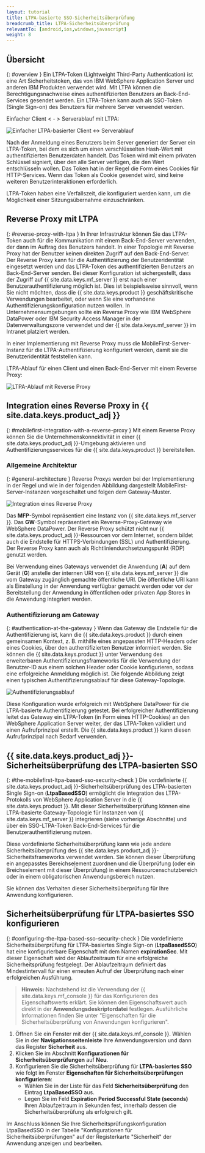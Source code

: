```yaml
---
layout: tutorial
title: LTPA-basierte SSO-Sicherheitsüberprüfung
breadcrumb_title: LTPA-Sicherheitsüberprüfung
relevantTo: [android,ios,windows,javascript]
weight: 8
---
```

<!-- NLS_CHARSET=UTF-8 -->
## Übersicht
{: #overview }
Ein LTPA-Token (Lightweight Third-Party Authentication) ist eine Art Sicherheitstoken, das von
IBM WebSphere Application Server
und anderen
IBM Produkten verwendet wird. Mit LTPA
können die Berechtigungsnachweise eines authentifizierten Benutzers an Back-End-Services
gesendet werden. Ein LTPA-Token kann auch als SSO-Token (Single Sign-on) des Benutzers für mehrere
Server verwendet werden.

Einfacher Client < - > Serverablauf mit LTPA:

![Einfacher LTPA-basierter Client <-> Serverablauf](ltpa_simple_client_server.jpg)

Nach der Anmeldung eines Benutzers beim Server
generiert der Server ein LTPA-Token, bei dem es sich um einen verschlüsselten Hash-Wert mit
authentifizierten Benutzerdaten handelt.
Das Token wird mit einem privaten Schlüssel signiert, über den alle Server verfügen, die den Wert entschlüsseln wollen. Das Token hat in der Regel die Form eines
Cookies für HTTP-Services. Wenn das Token als Cookie gesendet wird, sind keine weiteren Benutzerinteraktionen erforderlich.

LTPA-Token haben eine Verfallszeit, die konfiguriert werden kann, um die Möglichkeit einer Sitzungsübernahme
einzuschränken.

## Reverse Proxy mit LTPA
{: #reverse-proxy-with-ltpa }
In Ihrer Infrastruktur können Sie das LTPA-Token auch für die Kommunikation mit einem Back-End-Server verwenden, der dann
im Auftrag des Benutzers handelt. In einer Topologie mit Reverse Proxy hat der Benutzer keinen direkten Zugriff auf den Back-End-Server. Der
Reverse Proxy kann für die Authentifizierung der Benutzeridentität eingesetzt werden und
das LTPA-Token des authentifizierten Benutzers an Back-End-Server senden. Bei dieser Konfiguration ist sichergestellt,
dass der Zugriff auf {{ site.data.keys.mf_server }}
erst nach einer Benutzerauthentifizierung möglich ist. Dies ist beispielsweise sinnvoll, wenn Sie nicht möchten, dass die
{{ site.data.keys.product }} geschäftskritische
Verwendungen bearbeitet, oder wenn Sie eine vorhandene Authentifizierungskonfiguration nutzen wollen. In Unternehmensumgebungen sollte ein
Reverse Proxy wie IBM WebSphere DataPower oder IBM Security Access Manager in der Datenverwaltungszone verwendet und der
{{ site.data.keys.mf_server }} im Intranet platziert werden. 

In einer Implementierung mit Reverse Proxy
muss die
MobileFirst-Server-Instanz
für die LTPA-Authentifizierung konfiguriert werden, damit sie die Benutzeridentität feststellen kann. 

LTPA-Ablauf für einen Client und einen Back-End-Server mit einem Reverse Proxy: 

![LTPA-Ablauf mit Reverse Proxy](ltpa_reverse_proxy.jpg)

## Integration eines Reverse Proxy in {{ site.data.keys.product_adj }}
{: #mobilefirst-integration-with-a-reverse-proxy }
Mit einem Reverse Proxy können Sie die Unternehmenskonnektivität in einer
{{ site.data.keys.product_adj }}-Umgebung aktivieren und Authentifizierungsservices für die
{{ site.data.keys.product }} bereitstellen.

### Allgemeine Architektur
{: #general-architecture }
Reverse Proxys werden bei der Implementierung in der Regel und wie in
der folgenden Abbildung dargestellt
MobileFirst-Server-Instanzen vorgeschaltet und
folgen dem Gateway-Muster.

![Integration eines Reverse Proxy](reverse_proxy_integ.jpg)

Das **MFP**-Symbol repräsentiert
eine Instanz von {{ site.data.keys.mf_server }}. Das **GW**-Symbol
repräsentiert ein Reverse-Proxy-Gateway wie WebSphere
DataPower. Der Reverse Proxy schützt nicht nur {{ site.data.keys.product_adj }}-Ressourcen vor dem Internet, sondern
bildet auch die Endstelle für HTTPS-Verbindungen (SSL) und Authentifizierung. Der Reverse Proxy kann auch als Richtliniendurchsetzungspunkt (RDP) genutzt werden.

Bei Verwendung eines Gateways
verwendet die Anwendung (**A**) auf dem Gerät (**G**) anstelle der internen URI von
{{ site.data.keys.mf_server }} die vom Gateway zugänglich gemachte öffentliche URI.
Die öffentliche URI kann
als Einstellung in der Anwendung verfügbar gemacht werden oder vor der Bereitstellung der Anwendung in öffentlichen oder privaten App Stores
in die Anwendung integriert werden.

### Authentifizierung am Gateway
{: #authentication-at-the-gateway }
Wenn das Gateway die Endstelle für die Authentifizierung ist, kann die
{{ site.data.keys.product }} durch einen gemeinsamen Kontext, z. B.
mithilfe eines angepassten HTTP-Headers oder eines Cookies, über den authentifizierten Benutzer informiert werden. Sie können die
{{ site.data.keys.product }} unter Verwendung des erweiterbaren Authentifizierungsframeworks für die Verwendung der Benutzer-ID aus
einem solchen Header oder Cookie konfigurieren, sodass eine erfolgreiche Anmeldung möglich ist. Die folgende Abbildung zeigt einen typischen Authentifizierungsablauf
für diese Gateway-Topologie. 

![Authentifizierungsablauf](mf_reverse_proxy_integ_authentication_flow.jpg)

Diese Konfiguration wurde erfolgreich mit
WebSphere DataPower für die LTPA-basierte Authentifizierung getestet.
Bei erfolgreicher Authentifizierung leitet das Gateway ein LTPA-Token
(in Form eines HTTP-Cookies) an den
WebSphere Application Server
weiter, der das LTPA-Token validiert und einen Aufrufprinzipal erstellt. Die {{ site.data.keys.product }} kann
diesen Aufrufprinzipal nach Bedarf verwenden. 

## {{ site.data.keys.product_adj }}-Sicherheitsüberprüfung des LTPA-basierten SSO
{: #the-mobilefirst-ltpa-based-sso-security-check }
Die vordefinierte {{ site.data.keys.product_adj }}-Sicherheitsüberprüfung des LTPA-basierten Single Sign-on (**LtpaBasedSSO**) ermöglicht die Integration des LTPA-Protokolls von WebSphere Application Server in die {{ site.data.keys.product }}. Mit dieser Sicherheitsüberprüfung
können eine LTPA-basierte Gateway-Topologie für Instanzen
von {{ site.data.keys.mf_server }} integrieren (siehe vorherige Abschnitte) und
über ein SSO-LTPA-Token Back-End-Services für die Benutzerauthentifizierung nutzen. 

Diese vordefinierte Sicherheitsüberprüfung
kann wie jede andere Sicherheitsüberprüfung des
{{ site.data.keys.product_adj }}-Sicherheitsframeworks
verwendet werden. Sie können dieser Überprüfung ein angepasstes Bereichselement
zuordnen und die Überprüfung (oder ein Breichselement mit dieser Überprüfung) in einem Ressourcenschutzbereich oder
in einem obligatorischen Anwendungsbereich
nutzen. 

Sie können das Verhalten dieser Sicherheitsüberprüfung für Ihre Anwendung konfigurieren. 

## Sicherheitsüberprüfung für LTPA-basiertes SSO konfigurieren
{: #configuring-the-ltpa-based-sso-security-check }
Die vordefinierte Sicherheitsüberprüfung für LTPA-basiertes Single Sign-on
(**LtpaBasedSSO**) hat eine konfigurierbare Eigenschaft mit dem Namen **expirationSec**.
Mit dieser Eigenschaft wird der Ablaufzeitraum für eine erfolgreiche Sicherheitsprüfung festgelegt. Der Ablaufzeitraum definiert das Mindestintervall für einen erneuten Aufruf der Überprüfung nach einer erfolgreichen Ausführung. 

> **Hinweis:** Nachstehend ist die Verwendung der
{{ site.data.keys.mf_console }} für das Konfigurieren des Eigenschaftswerts
erklärt. Sie können den Eigenschaftswert auch direkt in der **Anwendungsdeskriptordatei** festlegen. Ausführliche Informationen finden Sie unter
"Eigenschaften für die Sicherheitsüberprüfung von Anwendungen konfigurieren".



1. Öffnen Sie ein Fenster mit der {{ site.data.keys.mf_console }}.
Wählen Sie in der **Navigationsseitenleiste** Ihre Anwendungsversion und dann das Register
**Sicherheit** aus. 
2. Klicken Sie im Abschnitt **Konfigurationen für Sicherheitsüberprüfungen** auf
**Neu**. 
3. Konfigurieren Sie die Sicherheitsüberprüfung für **LTPA-basiertes SSO** wie folgt im Fenster **Eigenschaften für Sicherheitsüberprüfungen konfigurieren**: 
    * Wählen Sie in der Liste für das Feld **Sicherheitsüberprüfung** den Eintrag
**LtpaBasedSSO** aus. 
    * Legen Sie im Feld **Expiration Period Successful State
(seconds)** Ihren Ablaufzeitraum in Sekunden fest, innerhalb dessen die Sicherheitsüberprüfung als erfolgreich gilt. 

Im Anschluss können Sie Ihre Sicherheitsprüfungskonfiguration LtpaBasedSSO in der Tabelle
"Konfigurationen für Sicherheitsüberprüfungen" auf der Registerkarte
"Sicherheit" der Anwendung anzeigen und bearbeiten. 
